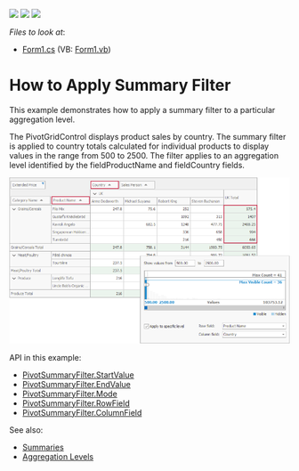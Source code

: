 <!-- default badges list -->
![](https://img.shields.io/endpoint?url=https://codecentral.devexpress.com/api/v1/VersionRange/128581564/18.2.4%2B)
[![](https://img.shields.io/badge/Open_in_DevExpress_Support_Center-FF7200?style=flat-square&logo=DevExpress&logoColor=white)](https://supportcenter.devexpress.com/ticket/details/E4390)
[![](https://img.shields.io/badge/📖_How_to_use_DevExpress_Examples-e9f6fc?style=flat-square)](https://docs.devexpress.com/GeneralInformation/403183)
<!-- default badges end -->
<!-- default file list -->
*Files to look at*:

* [Form1.cs](./CS/XtraPivotGrid_ApplySummaryFilter/Form1.cs) (VB: [Form1.vb](./VB/XtraPivotGrid_ApplySummaryFilter/Form1.vb))
<!-- default file list end -->

# How to Apply Summary Filter


This example demonstrates how to apply a summary filter to a particular aggregation level.

The PivotGridControl displays product sales by country. The summary filter is applied to country totals calculated for individual products to display values in the range from 500 to 2500. The filter applies to an aggregation level identified by the fieldProductName and fieldCountry fields.

![screenshot](./images/screenshot.png)

API in this example:

* [PivotSummaryFilter.StartValue](https://docs.devexpress.com/CoreLibraries/DevExpress.XtraPivotGrid.PivotSummaryFilter.StartValue)
* [PivotSummaryFilter.EndValue](https://docs.devexpress.com/CoreLibraries/DevExpress.XtraPivotGrid.PivotSummaryFilter.EndValue)
* [PivotSummaryFilter.Mode](https://docs.devexpress.com/CoreLibraries/DevExpress.XtraPivotGrid.PivotSummaryFilter.Mode)
* [PivotSummaryFilter.RowField](https://docs.devexpress.com/CoreLibraries/DevExpress.XtraPivotGrid.PivotSummaryFilter.RowField)
* [PivotSummaryFilter.ColumnField](https://docs.devexpress.com/CoreLibraries/DevExpress.XtraPivotGrid.PivotSummaryFilter.ColumnField)

See also:

* [Summaries](https://docs.devexpress.com/WindowsForms/9384)
* [Aggregation Levels](https://docs.devexpress.com/WindowsForms/11729)
